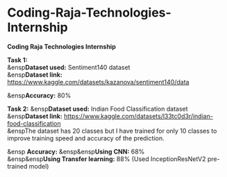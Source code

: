 # Coding-Raja-Technologies-Internship
**Coding Raja Technologies Internship**

**Task 1:**  
  &ensp**Dataset used:**  Sentiment140 dataset<br />
  &ensp**Dataset link:**  https://www.kaggle.com/datasets/kazanova/sentiment140/data <br />

  &ensp**Accuracy:**  80%<br />

**Task 2:** 
  &ensp**Dataset used:**  Indian Food Classification dataset<br />
  &ensp**Dataset link:**  https://www.kaggle.com/datasets/l33tc0d3r/indian-food-classification<br />
  &enspThe dataset has 20 classes but I have trained for only 10 classes to improve training speed and accuracy of the prediction.<br />
  
 &ensp **Accuracy:**
   &ensp&ensp**Using CNN:**  68%<br />
   &ensp&ensp**Using Transfer learning:**  88%  (Used InceptionResNetV2 pre-trained model)<br />
    
    


